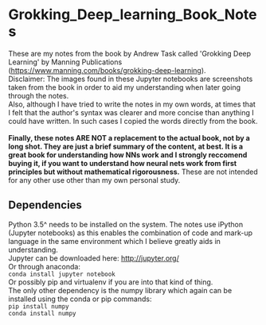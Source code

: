 # Grokking_Deep_learning_Book_Notes #
These are my notes from the book by Andrew Task called 'Grokking Deep Learning' by Manning Publications (https://www.manning.com/books/grokking-deep-learning).<br>
Disclaimer: The images found in these Jupyter notebooks are screenshots taken from the book in order to aid my understanding when later going through the notes. <br> Also, although I have tried to write the notes in my own words, at times that I felt that the author's syntax was clearer and more concise than anything I could have written. In such cases I copied the words directly from the book.<br>  
__Finally, these notes ARE NOT a replacement to the actual book, not by a long shot. They are just a brief summary of the content, at best. It is a great book for understanding how NNs work and I strongly reccomend buying it, if you want to understand how neural nets work from first principles but without mathematical rigorousness.__
These are not intended for any other use other than my own personal study.

## Dependencies ##
Python 3.5^ needs to be installed on the system.
The notes use iPython (Jupyter notebooks) as this enables the combination of code and mark-up language in the same environment which I believe greatly aids in understanding.<br>
Jupyter can be downloaded here: http://jupyter.org/ <br>
Or through anaconda:<br>
`conda install jupyter notebook`<br>
Or possibly pip and virtualenv if you are into that kind of thing.<br>
The only other dependency is the numpy library which again can be installed using the conda or pip commands:<br>
`pip install numpy`<br>
`conda install numpy`
